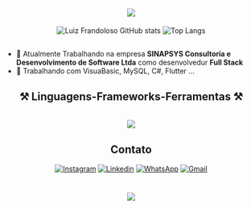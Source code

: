 <h1 align="center">
<img src="https://readme-typing-svg.herokuapp.com/?font=Righteous&size=35&center=true&vCenter=true&width=500&height=70&duration=4000&lines=olá!+👋;+me+chamo+Luiz!;" />
</h1>

<p align="center">
  <img src="https://github-readme-stats.vercel.app/api?username=luizFrandoloso&show_icons=true&theme=dracula" alt="Luiz Frandoloso GitHub stats" />
  <img src="https://github-readme-stats.vercel.app/api/top-langs/?username=luizFrandoloso&theme=dracula" alt="Top Langs" />
</p>

##


  - 🔭 Atualmente Trabalhando na empresa <b>SINAPSYS Consultoria e Desenvolvimento de Software Ltda</b> como desenvolvedur <b>Full Stack</b>
  - 🌱 Trabalhando com VisuaBasic, MySQL, C#, Flutter ...


##

<h2 align="center" >⚒️ <b>Linguagens-Frameworks-Ferramentas</b> ⚒️</h2>
<br>
<div align="center" >
  <img src="https://skillicons.dev/icons?i=html,css,dart,flutter,cs,python,mysql,sqlite,github,git,visualstudio,vscode,postman" />
</div>

## <h2 align ="center"> <b>Contato</b> </h2>
<div align="center">

[![Instagram](https://img.shields.io/badge/Instagram-E4405F?style=for-the-badge&logo=instagram&logoColor=white)](https://instagram.com/luiz_frandoloso)
[![Linkedin](https://img.shields.io/badge/LinkedIn-0077B5?style=for-the-badge&logo=linkedin&logoColor=white)](https://linkedin.com/in/luiz-henrique-vieira-frandoloso)
[![WhatsApp](https://img.shields.io/badge/WhatsApp-25D366?style=for-the-badge&logo=whatsapp&logoColor=white)](https://wa.me/5554991551596)
[![Gmail](https://img.shields.io/badge/Gmail-D14836?style=for-the-badge&logo=gmail&logoColor=white)](mailto:luiz.frandoloso@gmail.com)

</div>

##

<h1 align="center">
<img src="https://readme-typing-svg.herokuapp.com/?font=Righteous&size=35&center=true&vCenter=true&width=500&height=70&duration=4000&lines=obrigado+pela+atenção!;" />
</h1>
